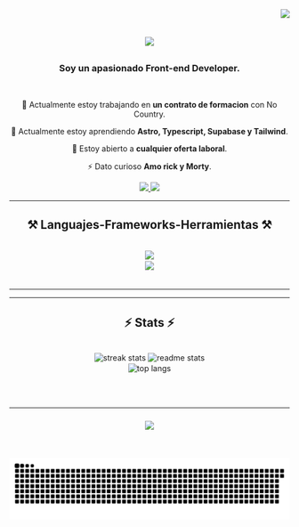 <img align="right" src="https://visitor-badge.laobi.icu/badge?page_id=matias1812.matias1812" />

<h1 align="center">
    <img src="https://readme-typing-svg.herokuapp.com/?font=Righteous&size=35&center=true&vCenter=true&width=500&height=70&duration=4000&lines=Hola+me+precento!+👋;+Soy+Matias+Torres!+👨🏽‍💻;" />
</h1>

<h3 align="center">Soy un apasionado Front-end Developer.</h3>

<br/>

<div align="center">
 
 🔭 Actualmente estoy trabajando en **un contrato de formacion** con No Country.
 
 🌱 Actualmente estoy aprendiendo **Astro, Typescript, Supabase y Tailwind**.

 💬 Estoy abierto a **cualquier oferta laboral**.

 ⚡ Dato curioso **Amo rick y Morty**.
 
 </div>
 
<div align="center"> 
  <a href="https://www.linkedin.com/in/matias-torres-developer-freelance/" target="_blank">
    <img src="https://img.shields.io/badge/LinkedIn-0077B5?style=for-the-badge&logo=linkedin&logoColor=white" target="_blank" />
  </a>
  <a href="https://micv-delta.vercel.app/" target="_blank">
     <img src="https://img.shields.io/badge/Portfolio-FF5722?style=for-the-badge&logo=todoist&logoColor=white" target="_blank" /> 
  </a>
</div>

 <hr/>
 
<h2 align="center">⚒️ Languajes-Frameworks-Herramientas ⚒️</h2>

<br/>
<div align="center">
    <img src="https://skillicons.dev/icons?i=nodejs,javascript,typescript,react,firebase,supabase,next,vite,astro,github,macos" /><br>
    <img src="https://skillicons.dev/icons?i=tailwind,bootstrap,express,postgresql,html,css,vscode,figma,git" />
</div>

<br/>
<hr/>

<hr/>

<h2 align="center">⚡ Stats ⚡</h2>
<br>
<div align=center>
  <img width=415 src="https://streak-stats.demolab.com/?user=matias1812&count_private=true&theme=react&border_radius=10" alt="streak stats"/>
  <img width=393 src="https://github-readme-stats.vercel.app/api?username=matias1812&count_private=true&show_icons=true&theme=react&rank_icon=github&border_radius=10" alt="readme stats" />
  <br>
  <img width=393 align="center" src="https://github-readme-stats.vercel.app/api/top-langs/?username=matias1812&hide=HTML&langs_count=8&layout=compact&theme=react&border_radius=10&size_weight=0.5&count_weight=0.5&exclude_repo=github-readme-stats" alt="top langs" />
</div>

<br/><br/>
<hr/>

<h3 align="center">
    <img src="https://readme-typing-svg.herokuapp.com/?font=Righteous&size=25&center=true&vCenter=true&width=500&height=70&duration=4000&lines=Gracias+por+visitar👨🏽‍💻!+;+Mandame+un+mensaje+a+mi+Linkedin👋!;Siempre+dispuesto+a+colaborar+😎">
</h3>

<br/>

![Serpiente de Contribuciones](https://raw.githubusercontent.com/matias1812/matias1812/nueva-rama/github-contribution-grid-snake-dark.svg)
